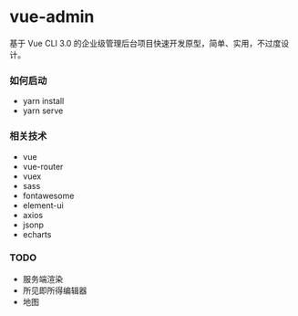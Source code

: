# vue-admin

基于 Vue CLI 3.0 的企业级管理后台项目快速开发原型，简单、实用，不过度设计。

### 如何启动

- yarn install
- yarn serve

### 相关技术

- vue
- vue-router
- vuex
- sass
- fontawesome
- element-ui
- axios
- jsonp
- echarts

### TODO

- 服务端渲染
- 所见即所得编辑器
- 地图
